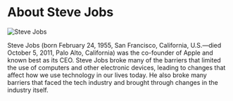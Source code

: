 # About Steve Jobs

<img src="https://upload.wikimedia.org/wikipedia/commons/thumb/d/dc/Steve_Jobs_Headshot_2010-CROP_%28cropped_2%29.jpg/440px-Steve_Jobs_Headshot_2010-CROP_%28cropped_2%29.jpg" title="" alt="Steve Jobs" data-align="center">

Steve Jobs (born February 24, 1955, San Francisco, California, U.S.—died October 5, 2011, Palo Alto, California) was the co-founder of Apple and known best as its CEO. Steve Jobs broke many of the barriers that limited the use of computers and other electronic devices, leading to changes that affect how we use technology in our lives today. He also broke many barriers that faced the tech industry and brought through changes in the industry itself.

